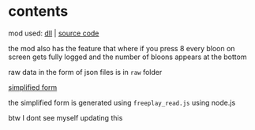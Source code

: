 # contents

mod used: [dll](./mod/mod.dll) | [source code](./mod/mod.dll)

the mod also has the feature that where if you press 8 every bloon on screen gets fully logged and the number of bloons appears at the bottom

raw data in the form of json files is in `raw` folder

[simplified form](freeplay.txt)

the simplified form is generated using `freeplay_read.js` using node.js

btw I dont see myself updating this